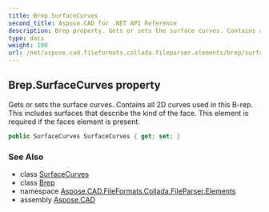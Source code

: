 ```yaml
---
title: Brep.SurfaceCurves
second_title: Aspose.CAD for .NET API Reference
description: Brep property. Gets or sets the surface curves. Contains all 2D curves used in this Brep. This includes surfaces that describe the kind of the face. This element is required if the faces element is present
type: docs
weight: 100
url: /net/aspose.cad.fileformats.collada.fileparser.elements/brep/surfacecurves/
---
```

## Brep.SurfaceCurves property

Gets or sets the surface curves. Contains all 2D curves used in this B-rep. This includes surfaces that describe the kind of the face. This element is required if the faces element is present.

```csharp
public SurfaceCurves SurfaceCurves { get; set; }
```

### See Also

* class [SurfaceCurves](../../surfacecurves/)
* class [Brep](../)
* namespace [Aspose.CAD.FileFormats.Collada.FileParser.Elements](../../../aspose.cad.fileformats.collada.fileparser.elements/)
* assembly [Aspose.CAD](../../../)


